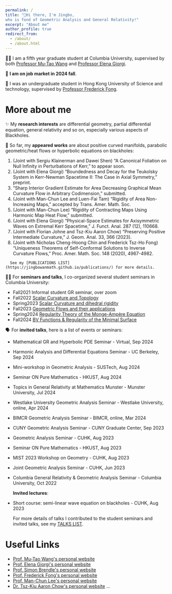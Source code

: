 ```yaml
---
permalink: /
title: "👋Hi there, I'm Jingbo, 
who is fond of Geometric Analysis and General Relativity!"
excerpt: "About me" 
author_profile: true
redirect_from: 
  - /about/
  - /about.html
---
```


🧑‍🎓 I am a fifth year graduate student at Columbia University, supervised by both [Professor Mu-Tao Wang](http://www.math.columbia.edu/~mtwang/) and [Professor Elena Giorgi](http://www.math.columbia.edu/~egiorgi/). 

🙋 __I am on job market in 2024 fall__.
    
🏫 I was an undergraduate student in Hong Kong University of Science and technology, supervised by [Professor Frederick Fong](https://frederickfong.me).


# More about me


✨ My __research interests__ are differential geometry, partial differential equation, general relativity and so on, especially various aspects of Blackholes.

📃 So far, my __appeared works__ are about positive curved manifolds, parabolic geometric/heat flows or hyperbolic equations on blackholes:

   1.	(Joint with Sergiu Klainerman and Dawei Shen) “A Canonical Foliation on Null Infinity in Perturbations of Kerr,” to appear soon.
   2.	(Joint with Elena Giorgi) “Boundedness and Decay for the Teukolsky System in Kerr-Newman Spacetime II: The Case  in Axial Symmetry,” preprint.
   3.	“Sharp Interior Gradient Estimate for Area Decreasing Graphical Mean Curvature Flow in Arbitrary Codimension,” submitted.
   4.	(Joint with Man-Chun Lee and Luen-Fai Tam) “Rigidity of Area Non-Increasing Maps,” accepted by Trans. Amer. Math. Soc.
   5.	(Joint with Man-Chun Lee) “Rigidity of Contracting Maps Using Harmonic Map Heat Flow,” submitted.
   6.	(Joint with Elena Giorgi) “Physical-Space Estimates for Axisymmetric Waves on Extremal Kerr Spacetime,” J. Funct. Anal. 287 (12), 110668.
   7.	(Joint with Florian Johne and Tsz-Kiu Aaron Chow) “Preserving Positive Intermediate Curvature,” J. Geom. Anal. 33, 366 (2023).
   8.	(Joint with Nicholas Cheng-Hoong Chin and Frederick Tsz-Ho Fong) “Uniqueness Theorems of Self-Conformal Solutions to Inverse Curvature Flows,” Proc. Amer. Math. Soc. 148 (2020), 4967-4982.
   
      See my [PUBLICATIONS LIST](https://jingbowanmath.github.io/publications/) for more details.

🧑‍🏫 For __seminars and talks__, I co-organized several student seminars in Columbia University: 

- Fall2021   Informal student GR seminar, over zoom
- Fall2022   [Scalar Curvature and Topology](https://math.columbia.edu/~axu/seminars/scalar-curvature-seminar-post/)
- Spring2023 [Scalar Curvature and dihedral rigidity](http://math.columbia.edu/~ypharry/seminar/dihedral-rigidity.html)
- Fall2023   [Geometric Flows and their applications](http://math.columbia.edu/~ypharry/seminar/mcf)
- Spring2024 [Regularity Theory of the Monge-Ampère Equation](https://www.math.columbia.edu/~ypharry/seminar/ma)
- Fall2024   [BV Functions & Regularity of the Minimal Surface](https://www.math.columbia.edu/~jingbowan/StudentPDEfall2024)

🗣️ For __invited talks__, here is a list of events or seminars:

- Mathematical GR and Hyperbolic PDE Seminar - Virtual, Sep 2024
- Harmonic Analysis and Differential Equations Seminar - UC Berkeley, Sep 2024
- Mini-workshop in Geometric Analysis - SUSTech, Aug 2024
- Seminar ON Pure Mathematics - HKUST, Aug 2024
- Topics in General Relativity at Mathematics Munster - Munster University, Jul 2024
- Westlake University Geometric Analysis Seminar - Westlake University, online, Apr 2024
- BIMCR Geometric Analysis Seminar - BIMCR, online, Mar 2024
- CUNY Geometric Analysis Seminar - CUNY Graduate Center, Sep 2023
- Geometric Analysis Seminar - CUHK, Aug 2023
- Seminar ON Pure Mathematics - HKUST, Aug 2023
- MIST 2023 Workshop on Geometry - CUHK, Aug 2023
- Joint Geometric Analysis Seminar - CUHK, Jun 2023
- Columbia General Relativity & Geometric Analysis Seminar - Columbia University, Oct 2022

   __Invited lectures__:
- Short course: semi-linear wave equation on blackholes - CUHK, Aug 2023
   
  For more details of talks I contributed to the student seminars and invited talks, see my [TALKS LIST](https://jingbowanmath.github.io/talks/).


# Useful Links

  * [Prof. Mu-Tao Wang's personal website](http://www.math.columbia.edu/~mtwang/)
  * [Prof. Elena Giorgi's personal website](http://www.math.columbia.edu/~egiorgi/)
  * [Prof. Simon Brendle's personal website](http://www.columbia.edu/~sab2280/main.html)
  * [Prof. Frederick Fong's personal website](https://frederickfong.me)
  * [Prof. Man-Chun Lee's personal website](https://sites.google.com/view/mcleemath/home?pli=1&authuser=1)
  * [Dr. Tsz-Kiu Aaron Chow's personal website](https://math.columbia.edu/~achow/)
  ...
